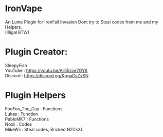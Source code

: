 # IronVape
An Luma Plugin for IronFall Invasion
Dont try to Steal codes from me and my Helpers.                         
(Illigal BTW)

# Plugin Creator:                            
SleepyFish                                    
YouTube : https://youtu.be/Ar55zce7OY8                  
Discord : https://discord.gg/KpgaCsZxSN         

# Plugin Helpers                                      
FooFoo_The_Guy : Functions                   
Lukas          : Function                       
PabloMK7       : Functions                   
Noxii          : Codes                       
MikeWii        : Steal codes, Bricked N2DsXL
